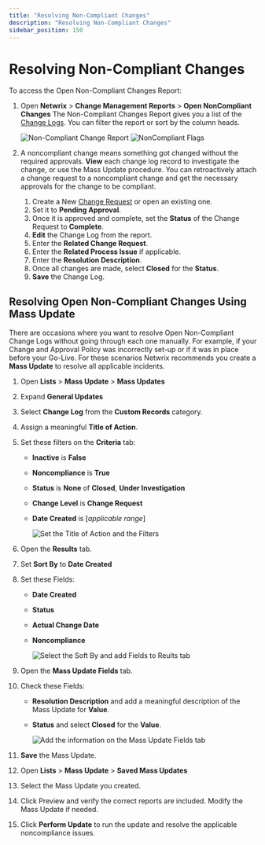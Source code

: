 ```yaml
---
title: "Resolving Non-Compliant Changes"
description: "Resolving Non-Compliant Changes"
sidebar_position: 150
---
```


# Resolving Non-Compliant Changes

To access the Open Non-Compliant Changes Report:

1. Open **Netwrix** > **Change Management Reports** > **Open NonCompliant Changes**
   The Non-Compliant Changes Report gives you a list of the [Change Logs](/docs/platgovnetsuite/changemanagement/using_change_logs.md). You
   can filter the report or sort by the column heads.

    ![Non-Compliant Change Report](/images/platgovnetsuite/change_management/noncompliantreport.webp)
    ![NonCompliant Flags](/images/platgovnetsuite/change_management/noncompliant_flags.webp)

2. A noncompliant change means something got changed without the required approvals. **View** each
   change log record to investigate the change, or use the Mass Update procedure. You can
   retroactively attach a change request to a noncompliant change and get the necessary approvals
   for the change to be compliant.

    1. Create a New [Change Request](/docs/platgovnetsuite/changemanagement/creating_change_request.md) or open an existing one.
    2. Set it to **Pending Approval**.
    3. Once it is approved and complete, set the **Status** of the Change Request to **Complete**.
    4. **Edit** the Change Log from the report.
    5. Enter the **Related Change Request**.
    6. Enter the **Related Process Issue** if applicable.
    7. Enter the **Resolution Description**.
    8. Once all changes are made, select **Closed** for the **Status**.
    9. **Save** the Change Log.

## Resolving Open Non-Compliant Changes Using Mass Update

There are occasions where you want to resolve Open Non-Compliant Change Logs without going through
each one manually. For example, if your Change and Approval Policy was incorrectly set-up or if it
was in place before your Go-Live. For these scenarios Netwrix recommends you create a **Mass
Update** to resolve all applicable incidents.

1. Open **Lists** > **Mass Update** > **Mass Updates**
2. Expand **General Updates**
3. Select **Change Log** from the **Custom Records** category.
4. Assign a meaningful **Title of Action**.
5. Set these filters on the **Criteria** tab:

    - **Inactive** is **False**
    - **Noncompliance** is **True**
    - **Status** is **None** of **Closed**, **Under Investigation**
    - **Change Level** is **Change Request**
    - **Date Created** is [_applicable range_]

        ![Set the Title of Action and the Filters](/images/platgovnetsuite/change_management/mass_update_filters_3.webp)

6. Open the **Results** tab.
7. Set **Sort By** to **Date Created**
8. Set these Fields:

    - **Date Created**
    - **Status**
    - **Actual Change Date**
    - **Noncompliance**

        ![Select the Soft By and add Fields to Reults tab](/images/platgovnetsuite/change_management/mass_update_filters_4.webp)

9. Open the **Mass Update Fields** tab.
10. Check these Fields:

    - **Resolution Description** and add a meaningful description of the Mass Update for **Value**.
    - **Status** and select **Closed** for the **Value**.

        ![Add the information on the Mass Update Fields tab](/images/platgovnetsuite/change_management/mass_update_filters_5.webp)

11. **Save** the Mass Update.
12. Open **Lists** > **Mass Update** > **Saved Mass Updates**
13. Select the Mass Update you created.
14. Click Preview and verify the correct reports are included. Modify the Mass Update if needed.
15. Click **Perform Update** to run the update and resolve the applicable noncompliance issues.

